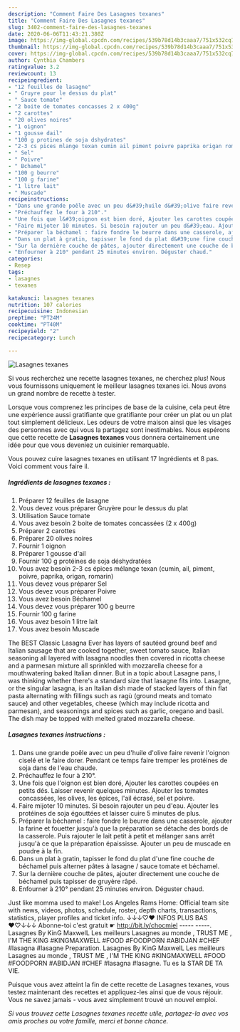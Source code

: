 ```yaml
---
description: "Comment Faire Des Lasagnes texanes"
title: "Comment Faire Des Lasagnes texanes"
slug: 3402-comment-faire-des-lasagnes-texanes
date: 2020-06-06T11:43:21.380Z
image: https://img-global.cpcdn.com/recipes/539b78d14b3caaa7/751x532cq70/lasagnes-texanes-photo-principale-de-la-recette.jpg
thumbnail: https://img-global.cpcdn.com/recipes/539b78d14b3caaa7/751x532cq70/lasagnes-texanes-photo-principale-de-la-recette.jpg
cover: https://img-global.cpcdn.com/recipes/539b78d14b3caaa7/751x532cq70/lasagnes-texanes-photo-principale-de-la-recette.jpg
author: Cynthia Chambers
ratingvalue: 3.2
reviewcount: 13
recipeingredient:
- "12 feuilles de lasagne"
- " Gruyre pour le dessus du plat"
- " Sauce tomate"
- "2 boite de tomates concasses 2 x 400g"
- "2 carottes"
- "20 olives noires"
- "1 oignon"
- "1 gousse dail"
- "100 g protines de soja dshydrates"
- "2-3 cs pices mlange texan cumin ail piment poivre paprika origan romarin"
- " Sel"
- " Poivre"
- " Bchamel"
- "100 g beurre"
- "100 g farine"
- "1 litre lait"
- " Muscade"
recipeinstructions:
- "Dans une grande poêle avec un peu d&#39;huile d&#39;olive faire revenir l&#39;oignon ciselé et le faire dorer. Pendant ce temps faire tremper les protéines de soja dans de l&#39;eau chaude."
- "Préchauffez le four à 210°."
- "Une fois que l&#39;oignon est bien doré, Ajouter les carottes coupées en petits dés. Laisser revenir quelques minutes. Ajouter les tomates concassées, les olives, les épices, l&#39;ail écrasé, sel et poivre."
- "Faire mijoter 10 minutes. Si besoin rajouter un peu d&#39;eau. Ajouter les protéines de soja égouttées et laisser cuire 5 minutes de plus."
- "Préparer la béchamel : faire fondre le beurre dans une casserole, ajouter la farine et fouetter jusqu&#39;à que la préparation se détache des bords de la casserole. Puis rajouter le lait petit à petit et mélanger sans arrêt jusqu&#39;à ce que la préparation épaississe. Ajouter un peu de muscade en poudre à la fin."
- "Dans un plat à gratin, tapisser le fond du plat d&#39;une fine couche de béchamel puis alterner pâtes à lasagne / sauce tomate et béchamel."
- "Sur la dernière couche de pâtes, ajouter directement une couche de béchamel puis tapisser de gruyère râpé."
- "Enfourner à 210° pendant 25 minutes environ. Déguster chaud."
categories:
- Resep
tags:
- lasagnes
- texanes

katakunci: lasagnes texanes 
nutrition: 107 calories
recipecuisine: Indonesian
preptime: "PT24M"
cooktime: "PT40M"
recipeyield: "2"
recipecategory: Lunch

---
```



![Lasagnes texanes](https://img-global.cpcdn.com/recipes/539b78d14b3caaa7/751x532cq70/lasagnes-texanes-photo-principale-de-la-recette.jpg)

Si vous recherchez une recette lasagnes texanes, ne cherchez plus! Nous vous fournissons uniquement le meilleur lasagnes texanes ici. Nous avons un grand nombre de recette à tester.

Lorsque vous comprenez les principes de base de la cuisine, cela peut être une expérience aussi gratifiante que gratifiante pour créer un plat ou un plat tout simplement délicieux. Les odeurs de votre maison ainsi que les visages des personnes avec qui vous la partagez sont inestimables. Nous espérons que cette recette de <strong> Lasagnes texanes </strong> vous donnera certainement une idée pour que vous deveniez un cuisinier remarquable.

<!--inarticleads1-->

Vous pouvez cuire lasagnes texanes en utilisant 17 Ingrédients et 8 pas. Voici comment vous faire il.

##### Ingrédients de lasagnes texanes :

1. Préparer 12 feuilles de lasagne
1. Vous devez vous préparer  Gruyère pour le dessus du plat
1. Utilisation  Sauce tomate
1. Vous avez besoin 2 boite de tomates concassées (2 x 400g)
1. Préparer 2 carottes
1. Préparer 20 olives noires
1. Fournir 1 oignon
1. Préparer 1 gousse d&#39;ail
1. Fournir 100 g protéines de soja déshydratées
1. Vous avez besoin 2-3 cs épices mélange texan (cumin, ail, piment, poivre, paprika, origan, romarin)
1. Vous devez vous préparer  Sel
1. Vous devez vous préparer  Poivre
1. Vous avez besoin  Béchamel
1. Vous devez vous préparer 100 g beurre
1. Fournir 100 g farine
1. Vous avez besoin 1 litre lait
1. Vous avez besoin  Muscade


The BEST Classic Lasagna Ever has layers of sautéed ground beef and Italian sausage that are cooked together, sweet tomato sauce, Italian seasoning all layered with lasagna noodles then covered in ricotta cheese and a parmesan mixture all sprinkled with mozzarella cheese for a mouthwatering baked Italian dinner. But in a topic about Lasagne pans, I was thinking whether there&#39;s a standard size that lasagne fits into. Lasagne, or the singular lasagna, is an Italian dish made of stacked layers of thin flat pasta alternating with fillings such as ragù (ground meats and tomato sauce) and other vegetables, cheese (which may include ricotta and parmesan), and seasonings and spices such as garlic, oregano and basil. The dish may be topped with melted grated mozzarella cheese. 

<!--inarticleads2-->

##### Lasagnes texanes instructions :

1. Dans une grande poêle avec un peu d&#39;huile d&#39;olive faire revenir l&#39;oignon ciselé et le faire dorer. Pendant ce temps faire tremper les protéines de soja dans de l&#39;eau chaude.
1. Préchauffez le four à 210°.
1. Une fois que l&#39;oignon est bien doré, Ajouter les carottes coupées en petits dés. Laisser revenir quelques minutes. Ajouter les tomates concassées, les olives, les épices, l&#39;ail écrasé, sel et poivre.
1. Faire mijoter 10 minutes. Si besoin rajouter un peu d&#39;eau. Ajouter les protéines de soja égouttées et laisser cuire 5 minutes de plus.
1. Préparer la béchamel : faire fondre le beurre dans une casserole, ajouter la farine et fouetter jusqu&#39;à que la préparation se détache des bords de la casserole. Puis rajouter le lait petit à petit et mélanger sans arrêt jusqu&#39;à ce que la préparation épaississe. Ajouter un peu de muscade en poudre à la fin.
1. Dans un plat à gratin, tapisser le fond du plat d&#39;une fine couche de béchamel puis alterner pâtes à lasagne / sauce tomate et béchamel.
1. Sur la dernière couche de pâtes, ajouter directement une couche de béchamel puis tapisser de gruyère râpé.
1. Enfourner à 210° pendant 25 minutes environ. Déguster chaud.


Just like momma used to make! Los Angeles Rams Home: Official team site with news, videos, photos, schedule, roster, depth charts, transactions, statistics, player profiles and ticket info. ↓↓↓♡♥ INFOS PLUS BAS ♥♡↓↓↓ Abonne-toi c&#39;est gratuit ☛ http://bit.ly/chocmiel ----- -----. Lasagnes By KinG MaxwelL Les meilleurs Lasagnes au monde , TRUST ME , I&#39;M THE KING #KINGMAXWELL #FOOD #FOODPORN #ABIDJAN #CHEF #lasagna #lasagne Preparation. Lasagnes By KinG MaxwelL Les meilleurs Lasagnes au monde , TRUST ME , I&#39;M THE KING #KINGMAXWELL #FOOD #FOODPORN #ABIDJAN #CHEF #lasagna #lasagne. Tu es la STAR DE TA VIE. 

<!--inarticleads1-->

<p>
Puisque vous avez atteint la fin de cette recette de Lasagnes texanes, vous testez maintenant des recettes et appliquez-les ainsi que de vous réjouir. Vous ne savez jamais - vous avez simplement trouvé un nouvel emploi.
</p>

<p>
<i>Si vous trouvez cette Lasagnes texanes recette utile, partagez-la avec vos amis proches ou votre famille, merci et bonne chance.</i>
</p>
